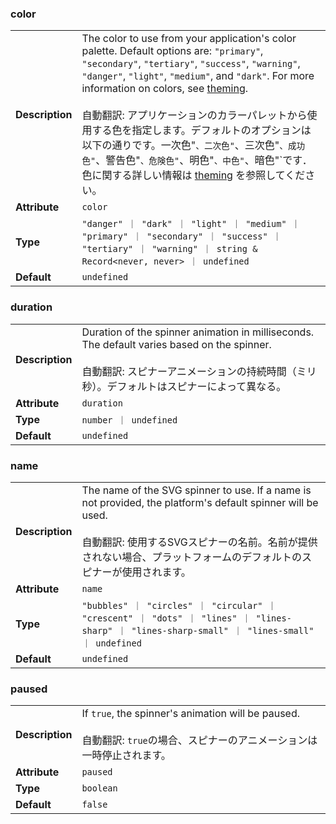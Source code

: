

### color 

| | |
| --- | --- |
| **Description** | The color to use from your application's color palette. Default options are: `"primary"`, `"secondary"`, `"tertiary"`, `"success"`, `"warning"`, `"danger"`, `"light"`, `"medium"`, and `"dark"`. For more information on colors, see [theming](/docs/theming/basics).<br /><br />自動翻訳: アプリケーションのカラーパレットから使用する色を指定します。デフォルトのオプションは以下の通りです。一次色"`、二次色"`、三次色"`、成功色"`、警告色"`、危険色"`、明色"`、中色"`、暗色"`です．色に関する詳しい情報は [theming](/docs/theming/basics) を参照してください。 |
| **Attribute** | `color` |
| **Type** | `"danger" ｜ "dark" ｜ "light" ｜ "medium" ｜ "primary" ｜ "secondary" ｜ "success" ｜ "tertiary" ｜ "warning" ｜ string & Record<never, never> ｜ undefined` |
| **Default** | `undefined` |



### duration 

| | |
| --- | --- |
| **Description** | Duration of the spinner animation in milliseconds. The default varies based on the spinner.<br /><br />自動翻訳: スピナーアニメーションの持続時間（ミリ秒）。デフォルトはスピナーによって異なる。 |
| **Attribute** | `duration` |
| **Type** | `number ｜ undefined` |
| **Default** | `undefined` |



### name 

| | |
| --- | --- |
| **Description** | The name of the SVG spinner to use. If a name is not provided, the platform's default spinner will be used.<br /><br />自動翻訳: 使用するSVGスピナーの名前。名前が提供されない場合、プラットフォームのデフォルトのスピナーが使用されます。 |
| **Attribute** | `name` |
| **Type** | `"bubbles" ｜ "circles" ｜ "circular" ｜ "crescent" ｜ "dots" ｜ "lines" ｜ "lines-sharp" ｜ "lines-sharp-small" ｜ "lines-small" ｜ undefined` |
| **Default** | `undefined` |



### paused 

| | |
| --- | --- |
| **Description** | If `true`, the spinner's animation will be paused.<br /><br />自動翻訳: `true`の場合、スピナーのアニメーションは一時停止されます。 |
| **Attribute** | `paused` |
| **Type** | `boolean` |
| **Default** | `false` |


